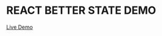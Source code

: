 # REACT BETTER STATE DEMO

[Live Demo]([https://github.com/facebook/create-react-app](https://batazo.github.io/react-betterstate-demo-builded/))
